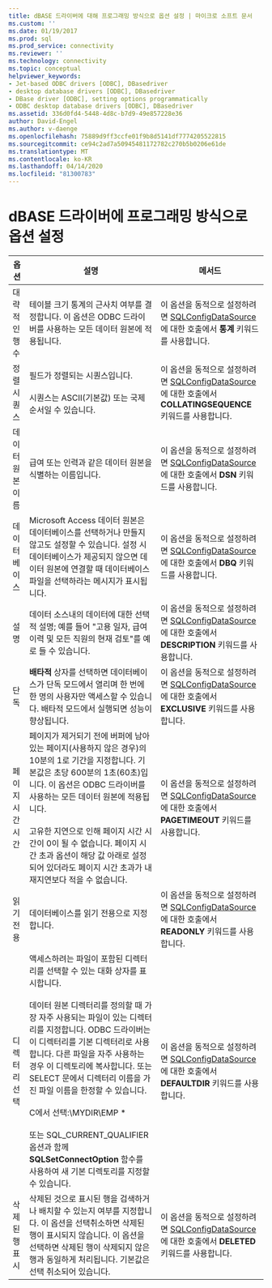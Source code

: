 ```yaml
---
title: dBASE 드라이버에 대해 프로그래밍 방식으로 옵션 설정 | 마이크로 소프트 문서
ms.custom: ''
ms.date: 01/19/2017
ms.prod: sql
ms.prod_service: connectivity
ms.reviewer: ''
ms.technology: connectivity
ms.topic: conceptual
helpviewer_keywords:
- Jet-based ODBC drivers [ODBC], DBasedriver
- desktop database drivers [ODBC], DBasedriver
- DBase driver [ODBC], setting options programmatically
- ODBC desktop database drivers [ODBC], DBasedriver
ms.assetid: 336d0fd4-5448-4d8c-b7d9-49e857228e36
author: David-Engel
ms.author: v-daenge
ms.openlocfilehash: 75889d9ff3ccfe01f9b8d5141df7774205522815
ms.sourcegitcommit: ce94c2ad7a50945481172782c270b5b0206e61de
ms.translationtype: MT
ms.contentlocale: ko-KR
ms.lasthandoff: 04/14/2020
ms.locfileid: "81300783"
---
```

# <a name="setting-options-programmatically-for-the-dbase-driver"></a>dBASE 드라이버에 프로그래밍 방식으로 옵션 설정

|옵션|설명|메서드|  
|------------|-----------------|------------|  
|대략적인 행 수|테이블 크기 통계의 근사치 여부를 결정합니다. 이 옵션은 ODBC 드라이버를 사용하는 모든 데이터 원본에 적용됩니다.|이 옵션을 동적으로 설정하려면 [SQLConfigDataSource](../../odbc/microsoft/sqlconfigdatasource-dbase-driver.md)에 대한 호출에서 **통계** 키워드를 사용합니다.|  
|정렬 시퀀스|필드가 정렬되는 시퀀스입니다.<br /><br /> 시퀀스는 ASCII(기본값) 또는 국제순서일 수 있습니다.|이 옵션을 동적으로 설정하려면 [SQLConfigDataSource](../../odbc/microsoft/sqlconfigdatasource-dbase-driver.md)에 대한 호출에서 **COLLATINGSEQUENCE** 키워드를 사용합니다.|  
|데이터 원본 이름|급여 또는 인력과 같은 데이터 원본을 식별하는 이름입니다.|이 옵션을 동적으로 설정하려면 [SQLConfigDataSource](../../odbc/microsoft/sqlconfigdatasource-dbase-driver.md)에 대한 호출에서 **DSN** 키워드를 사용합니다.|  
|데이터베이스|Microsoft Access 데이터 원본은 데이터베이스를 선택하거나 만들지 않고도 설정할 수 있습니다. 설정 시 데이터베이스가 제공되지 않으면 데이터 원본에 연결할 때 데이터베이스 파일을 선택하라는 메시지가 표시됩니다.|이 옵션을 동적으로 설정하려면 [SQLConfigDataSource](../../odbc/microsoft/sqlconfigdatasource-dbase-driver.md)에 대한 호출에서 **DBQ** 키워드를 사용합니다.|  
|설명|데이터 소스내의 데이터에 대한 선택적 설명; 예를 들어 "고용 일자, 급여 이력 및 모든 직원의 현재 검토"를 예로 들 수 있습니다.|이 옵션을 동적으로 설정하려면 [SQLConfigDataSource](../../odbc/microsoft/sqlconfigdatasource-dbase-driver.md)에 대한 호출에서 **DESCRIPTION** 키워드를 사용합니다.|  
|단독|**배타적** 상자를 선택하면 데이터베이스가 단독 모드에서 열리며 한 번에 한 명의 사용자만 액세스할 수 있습니다. 배타적 모드에서 실행되면 성능이 향상됩니다.|이 옵션을 동적으로 설정하려면 [SQLConfigDataSource](../../odbc/microsoft/sqlconfigdatasource-dbase-driver.md)에 대한 호출에서 **EXCLUSIVE** 키워드를 사용합니다.|  
|페이지 시간 시간|페이지가 제거되기 전에 버퍼에 남아 있는 페이지(사용하지 않은 경우)의 10분의 1로 기간을 지정합니다. 기본값은 초당 600분의 1초(60초)입니다. 이 옵션은 ODBC 드라이버를 사용하는 모든 데이터 원본에 적용됩니다.<br /><br /> 고유한 지연으로 인해 페이지 시간 시간이 0이 될 수 없습니다. 페이지 시간 초과 옵션이 해당 값 아래로 설정되어 있더라도 페이지 시간 초과가 내재지연보다 적을 수 없습니다.|이 옵션을 동적으로 설정하려면 [SQLConfigDataSource](../../odbc/microsoft/sqlconfigdatasource-dbase-driver.md)에 대한 호출에서 **PAGETIMEOUT** 키워드를 사용합니다.|  
|읽기 전용|데이터베이스를 읽기 전용으로 지정합니다.|이 옵션을 동적으로 설정하려면 [SQLConfigDataSource](../../odbc/microsoft/sqlconfigdatasource-dbase-driver.md)에 대한 호출에서 **READONLY** 키워드를 사용합니다.|  
|디렉터리 선택|액세스하려는 파일이 포함된 디렉터리를 선택할 수 있는 대화 상자를 표시합니다.<br /><br /> 데이터 원본 디렉터리를 정의할 때 가장 자주 사용되는 파일이 있는 디렉터리를 지정합니다. ODBC 드라이버는 이 디렉터리를 기본 디렉터리로 사용합니다. 다른 파일을 자주 사용하는 경우 이 디렉토리에 복사합니다. 또는 SELECT 문에서 디렉터리 이름을 가진 파일 이름을 한정할 수 있습니다.<br /><br /> C에서 선택:\MYDIR\EMP \*<br /><br /> 또는 SQL_CURRENT_QUALIFIER 옵션과 함께 **SQLSetConnectOption** 함수를 사용하여 새 기본 디렉토리를 지정할 수 있습니다.|이 옵션을 동적으로 설정하려면 [SQLConfigDataSource](../../odbc/microsoft/sqlconfigdatasource-dbase-driver.md)에 대한 호출에서 **DEFAULTDIR** 키워드를 사용합니다.|  
|삭제된 행 표시|삭제된 것으로 표시된 행을 검색하거나 배치할 수 있는지 여부를 지정합니다. 이 옵션을 선택취소하면 삭제된 행이 표시되지 않습니다. 이 옵션을 선택하면 삭제된 행이 삭제되지 않은 행과 동일하게 처리됩니다. 기본값은 선택 취소되어 있습니다.|이 옵션을 동적으로 설정하려면 [SQLConfigDataSource](../../odbc/microsoft/sqlconfigdatasource-dbase-driver.md)에 대한 호출에서 **DELETED** 키워드를 사용합니다.|
